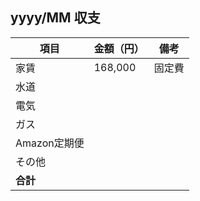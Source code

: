 ## yyyy/MM 収支

| 項目            | 金額（円）   | 備考          |
|-----------------|--------------|---------------|
| 家賃            | 168,000      | 固定費        |
| 水道            |              |               |
| 電気            |              |               |
| ガス            |              |               |
| Amazon定期便    |              |               |
| その他          |              |               |
| **合計**        |              |               |
